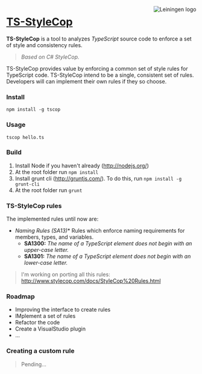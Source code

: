 <img src="https://raw.github.com/Diullei/ts-styleCop/master/logo.png?login=Diullei&token=68a784cff0f8e5795d92e5dc73d05da8"
 alt="Leiningen logo" title="The man himself" align="right" />

<a href="#ts-stylecop">TS-StyleCop</a>
===========

**TS-StyleCop** is a tool to analyzes *TypeScript* source code to enforce a set of style and consistency rules.
> *Based on C# StyleCop.*

TS-StyleCop provides value by enforcing a common set of style rules for TypeScript code. TS-StyleCop intend to be a single, consistent set of rules. Developers will can implement their own rules if they so choose.

### Install

    npm install -g tscop

### Usage

    tscop hello.ts

### Build

1. Install Node if you haven't already (http://nodejs.org/)
2. At the root folder run `npm install`
3. Install grunt cli (http://gruntjs.com/). To do this, run `npm install -g grunt-cli`
4. At the root folder run `grunt`

### TS-StyleCop rules
The implemented rules until now are:

* **Naming Rules (SA13*)** Rules which enforce naming requirements for members, types, and variables.
	* **SA1300:** *The name of a TypeScript element does not begin with an upper-case letter.*
	* **SA1301:** *The name of a TypeScript element does not begin with an lower-case letter.*

> I'm working on porting all this rules: http://www.stylecop.com/docs/StyleCop%20Rules.html

### Roadmap

* Improving the interface to create rules
* IMplement a set of rules
* Refactor the code
* Create a VisualStudio plugin
* ...

### Creating a custom rule

> Pending...

